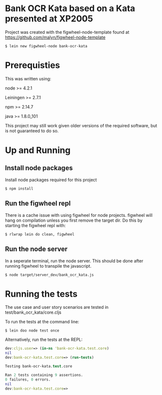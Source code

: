 # Bank OCR Kata based on a Kata presented at XP2005

Project was created with the figwheel-node-template found at https://github.com/malyn/figwheel-node-template

```
$ lein new figwheel-node bank-ocr-kata
```

# Prerequisties

This was written using:

node >= 4.2.1

Leiningen >= 2.7.1

npm >= 2.14.7

java >= 1.8.0_101

This project may still work given older versions of the required software, but is not
guaranteed to do so.

# Up and Running

## Install node packages

Install node packages required for this project

```
$ npm install
```

## Run the figwheel repl

There is a cache issue with using figwheel for node projects. figwheel
will hang on compilation unless you first remove the target dir. Do this by
starting the figwheel repl with:

```
$ rlwrap lein do clean, figwheel
```

## Run the node server

In a seperate terminal, run the node server. This should be done after running
figwheel to transpile the javascript.

```
$ node target/server_dev/bank_ocr_kata.js
```

# Running the tests

The use case and user story scenarios are tested in test/bank_ocr_kata/core.cljs

To run the tests at the command line:
```
$ lein doo node test once
```

Alternatively, run the tests at the REPL:

```clojure
dev:cljs.user=> (in-ns 'bank-ocr-kata.test.core)
nil
dev:bank-ocr-kata.test.core=> (run-tests)

Testing bank-ocr-kata.test.core

Ran 2 tests containing 9 assertions.
0 failures, 0 errors.
nil
dev:bank-ocr-kata.test.core=>
```
